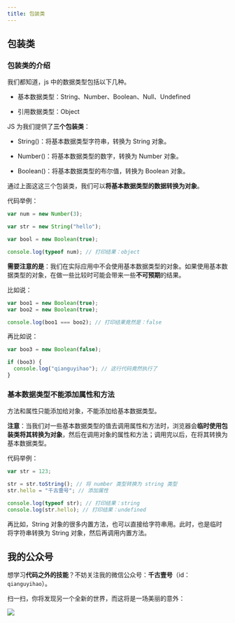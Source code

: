 ```yaml
---
title: 包装类
---
```


## 包装类

### 包装类的介绍

我们都知道，js 中的数据类型包括以下几种。

- 基本数据类型：String、Number、Boolean、Null、Undefined

- 引用数据类型：Object

JS 为我们提供了**三个包装类**：

- String()：将基本数据类型字符串，转换为 String 对象。

- Number()：将基本数据类型的数字，转换为 Number 对象。

- Boolean()：将基本数据类型的布尔值，转换为 Boolean 对象。

通过上面这这三个包装类，我们可以**将基本数据类型的数据转换为对象**。

代码举例：

```javascript
var num = new Number(3);

var str = new String("hello");

var bool = new Boolean(true);

console.log(typeof num); // 打印结果：object
```

**需要注意的是**：我们在实际应用中不会使用基本数据类型的对象。如果使用基本数据类型的对象，在做一些比较时可能会带来一些**不可预期**的结果。

比如说：

```javascript
var boo1 = new Boolean(true);
var boo2 = new Boolean(true);

console.log(boo1 === boo2); // 打印结果竟然是：false
```

再比如说：

```javascript
var boo3 = new Boolean(false);

if (boo3) {
  console.log("qianguyihao"); // 这行代码竟然执行了
}
```

### 基本数据类型不能添加属性和方法

方法和属性只能添加给对象，不能添加给基本数据类型。

**注意**：当我们对一些基本数据类型的值去调用属性和方法时，浏览器会**临时使用包装类将其转换为对象**，然后在调用对象的属性和方法；调用完以后，在将其转换为基本数据类型。

代码举例：

```javascript
var str = 123;

str = str.toString(); // 将 number 类型转换为 string 类型
str.hello = "千古壹号"; // 添加属性

console.log(typeof str); // 打印结果：string
console.log(str.hello); // 打印结果：undefined
```

再比如，String 对象的很多内置方法，也可以直接给字符串用。此时，也是临时将字符串转换为 String 对象，然后再调用内置方法。

## 我的公众号

想学习**代码之外的技能**？不妨关注我的微信公众号：**千古壹号**（id：`qianguyihao`）。

扫一扫，你将发现另一个全新的世界，而这将是一场美丽的意外：

![](http://img.smyhvae.com/20190101.png)
